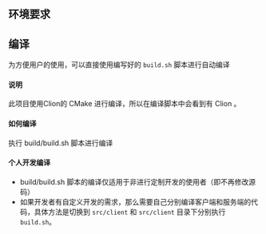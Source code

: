 ## 环境要求


## 编译
为方便用户的使用，可以直接使用编写好的 ```build.sh``` 脚本进行自动编译

#### 说明
此项目使用Clion的 CMake 进行编译，所以在编译脚本中会看到有 Clion 。

#### 如何编译
执行 build/build.sh 脚本进行编译

#### 个人开发编译
- build/build.sh 脚本的编译仅适用于非进行定制开发的使用者（即不再修改源码）
- 如果开发者有自定义开发的需求，那么需要自己分别编译客户端和服务端的代码，具体方法是切换到 ```src/client``` 和 ```src/client``` 目录下分别执行 ```build.sh```。
